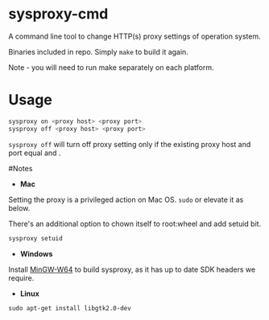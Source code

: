 # sysproxy-cmd

A command line tool to change HTTP(s) proxy settings of operation system.

Binaries included in repo. Simply `make` to build it again.

Note - you will need to run make separately on each platform.

# Usage

```sh
sysproxy on <proxy host> <proxy port>
sysproxy off <proxy host> <proxy port>
```

`sysproxy off` will turn off proxy setting only if the existing proxy host and \
port equal <proxy host> and <proxy port>.

#Notes

*  **Mac**

Setting the proxy is a privileged action on Mac OS. `sudo` or elevate it as
below.

There's an additional option to chown itself to root:wheel and add setuid bit.

```sh
sysproxy setuid
```

*  **Windows**

Install [MinGW-W64](http://sourceforge.net/projects/mingw-w64) to build
sysproxy, as it has up to date SDK headers we require.

*  **Linux**

`sudo apt-get install libgtk2.0-dev`
